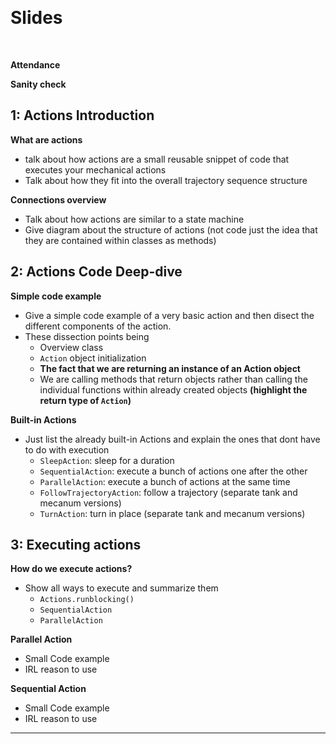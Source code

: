 
&emsp;


# Slides
&emsp;

**Attendance**

**Sanity check**

## 1: Actions Introduction  

**What are actions**
- talk about how actions are a small reusable snippet of code that executes your mechanical actions
-  Talk about how they fit into the overall trajectory sequence structure  

**Connections overview**
- Talk about how actions are similar to a state machine
- Give diagram about the structure of actions (not code just the idea that they are contained within classes as methods)

## 2: Actions Code Deep-dive

**Simple code example**
- Give a simple code example of a very basic action and then disect the different components of the action. 
- These dissection points being
	- Overview class
	- `Action` object initialization 
	- **The fact that we are returning an instance of an Action object**
	- We are calling methods that return objects rather than calling the individual functions within already created objects **(highlight the return type of `Action`)**

**Built-in Actions**
- Just list the already built-in Actions and explain the ones that dont have to do with execution
	- `SleepAction`: sleep for a duration
	- `SequentialAction`: execute a bunch of actions one after the other
	- `ParallelAction`: execute a bunch of actions at the same time
	- `FollowTrajectoryAction`: follow a trajectory (separate tank and mecanum versions)
	- `TurnAction`: turn in place (separate tank and mecanum versions)
## 3: Executing actions

**How do we execute actions?**
- Show all ways to execute and summarize them
	- `Actions.runblocking()` 
	- `SequentialAction`
	- `ParallelAction`

**Parallel Action**
- Small Code example
- IRL reason to use 

**Sequential Action**
- Small Code example
- IRL reason to use 

****